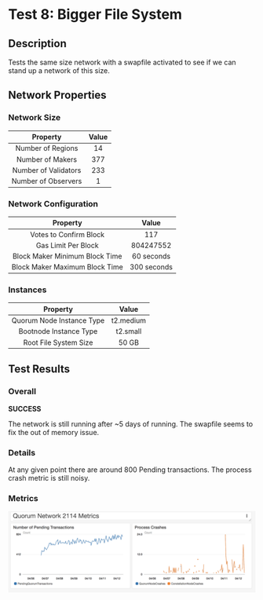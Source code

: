 # Test 8: Bigger File System

## Description

Tests the same size network with a swapfile activated to see if we can stand up a network of this size.

## Network Properties

### Network Size
| Property             | Value |
| :------------------: | :---: |
| Number of Regions    | 14    |
| Number of Makers     | 377   |
| Number of Validators | 233   |
| Number of Observers  | 1     |

### Network Configuration
| Property                       | Value       |
| :----------------------------: | :---------: |
| Votes to Confirm Block         | 117         |
| Gas Limit Per Block            | 804247552   |
| Block Maker Minimum Block Time | 60 seconds  |
| Block Maker Maximum Block Time | 300 seconds |

### Instances
| Property                  | Value     |
| :-----------------------: | :-------: |
| Quorum Node Instance Type | t2.medium |
| Bootnode Instance Type    | t2.small  |
| Root File System Size     | 50 GB     |

## Test Results

### Overall

**SUCCESS**

The network is still running after ~5 days of running. The swapfile seems to fix the out of memory issue.

### Details

At any given point there are around 800 Pending transactions. The process crash metric is still noisy.

### Metrics

![Test 9 Metrics](test-9-metrics.png "Test 9 Metrics")

